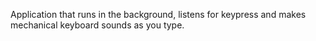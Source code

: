 Application that runs in the background, listens for keypress and makes mechanical keyboard sounds as you type.
